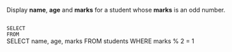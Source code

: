 Display **name**, **age** and **marks** for a student
whose **marks** is an odd number.



<codeblock language="sql" dbName="students1.db" type="exercise" testMode="fixedInput">
<code>
SELECT
FROM
</code>

<solution>
SELECT name, age, marks
FROM students
WHERE marks % 2 = 1
</solution>
</codeblock>
